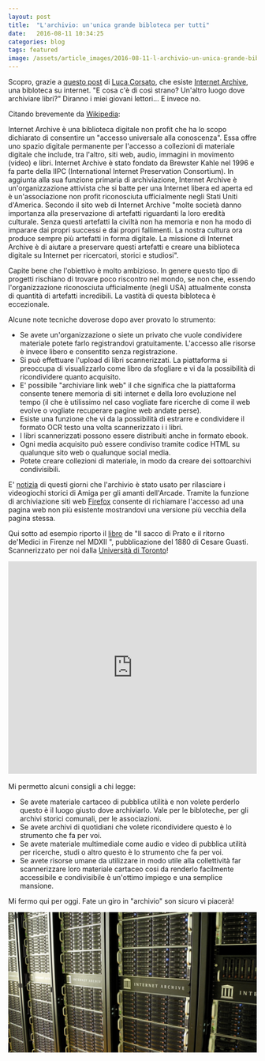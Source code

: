 ```yaml
---
layout: post
title:  "L'archivio: un'unica grande bibloteca per tutti"
date:   2016-08-11 10:34:25
categories: blog
tags: featured
image: /assets/article_images/2016-08-11-l-archivio-un-unica-grande-bibloteca-per-tutti/2.jpg
---
```


Scopro, grazie a [questo post](http://osd.tools/2016/07/13/Landeschi-agricoltura.html) di [Luca Corsato](https://twitter.com/lucacorsato), che esiste [Internet Archive](https://archive.org/), una bibloteca su internet.
"E cosa c'è di così strano? Un'altro luogo dove archiviare libri?" Diranno i miei giovani lettori... E invece no. 

Citando brevemente da [Wikipedia](https://it.wikipedia.org/wiki/Internet_Archive):

Internet Archive è una biblioteca digitale non profit che ha lo scopo dichiarato di consentire un "accesso universale alla conoscenza". Essa offre uno spazio digitale permanente per l'accesso a collezioni di materiale digitale che include, tra l'altro, siti web, audio, immagini in movimento (video) e libri. Internet Archive è stato fondato da Brewster Kahle nel 1996 e fa parte della IIPC (International Internet Preservation Consortium). 
In aggiunta alla sua funzione primaria di archiviazione, Internet Archive è un'organizzazione attivista che si batte per una Internet libera ed aperta ed è un'associazione non profit riconosciuta ufficialmente negli Stati Uniti d'America. 
Secondo il sito web di Internet Archive "molte società danno importanza alla preservazione di artefatti riguardanti la loro eredità culturale. Senza questi artefatti la civiltà non ha memoria e non ha modo di imparare dai propri successi e dai propri fallimenti. La nostra cultura ora produce sempre più artefatti in forma digitale. La missione di Internet Archive è di aiutare a preservare questi artefatti e creare una biblioteca digitale su Internet per ricercatori, storici e studiosi".

Capite bene che l'obiettivo è molto ambizioso. In genere questo tipo di progetti rischiano di trovare poco riscontro nel mondo, se non che, essendo l'organizzazione riconosciuta ufficialmente (negli USA) attualmente consta di quantità di artefatti incredibili. La vastità di questa bibloteca è eccezionale.

Alcune note tecniche doverose dopo aver provato lo strumento:

* Se avete un'organizzazione o siete un privato che vuole condividere materiale potete farlo registrandovi gratuitamente. L'accesso alle risorse è invece libero e consentito senza registrazione.
* Si può effettuare l'upload di libri scannerizzati. La piattaforma si preoccupa di visualizzarlo come libro da sfogliare e vi da la possibilità di ricondividere quanto acquisito.
* E' possibile "archiviare link web" il che significa che la piattaforma consente tenere memoria di siti internet e della loro evoluzione nel tempo (il che è utilissimo nel caso vogliate fare ricerche di come il web evolve o vogliate recuperare pagine web andate perse).
* Esiste una funzione che vi da la possibilità di estrarre e condividere il formato OCR testo una volta scannerizzato i i libri.
* I libri scannerizzati possono essere distribuiti anche in formato ebook.
* Ogni media acquisito può essere condiviso tramite codice HTML su qualunque sito web o qualunque social media.
* Potete creare collezioni di materiale, in modo da creare dei sottoarchivi condivisibili.

E' [notizia](http://www.smartworld.it/internet/giochi-amiga-online.html) di questi giorni che l'archivio è stato usato per rilasciare i videogiochi storici di Amiga per gli amanti dell'Arcade.
Tramite la funzione di archiviazione siti web [Firefox](http://webscripts.softpedia.com/blog/firefox-experimental-feature-can-replace-404-pages-with-internet-archive-copies-507039.shtml) consente di richiamare l'accesso ad una pagina web non più esistente mostrandovi una versione più vecchia della pagina stessa.

Qui sotto ad esempio riporto il [libro](https://archive.org/details/ilsaccodipratoei01guasuoft) de "Il sacco di Prato e il ritorno de'Medici in Firenze nel MDXII
", pubblicazione del 1880 di Cesare Guasti. Scannerizzato per noi dalla [Università di Toronto](https://archive.org/details/robarts)!

<iframe src='https://archive.org/stream/ilsaccodipratoei01guasuoft?ui=embed#mode/2up' width='100%' height='430px' frameborder='0' ></iframe>

Mi permetto alcuni consigli a chi legge:

* Se avete materiale cartaceo di pubblica utilità e non volete perderlo questo è il luogo giusto dove archiviarlo. Vale per le bibloteche, per gli archivi storici comunali, per le associazioni.
* Se avete archivi di quotidiani che volete ricondividere questo è lo strumento che fa per voi.
* Se avete materiale multimediale come audio e video di pubblica utilità per ricerche, studi o altro questo è lo strumento che fa per voi.
* Se avete risorse umane da utilizzare in modo utile alla collettività far scannerizzare loro materiale cartaceo cosi da renderlo facilmente accessibile e condivisibile è un'ottimo impiego e una semplice mansione.

Mi fermo qui per oggi. Fate un giro in "archivio" son sicuro vi piacerà!

![](/assets/article_images/2016-08-11-l-archivio-un-unica-grande-bibloteca-per-tutti/1.jpg)









